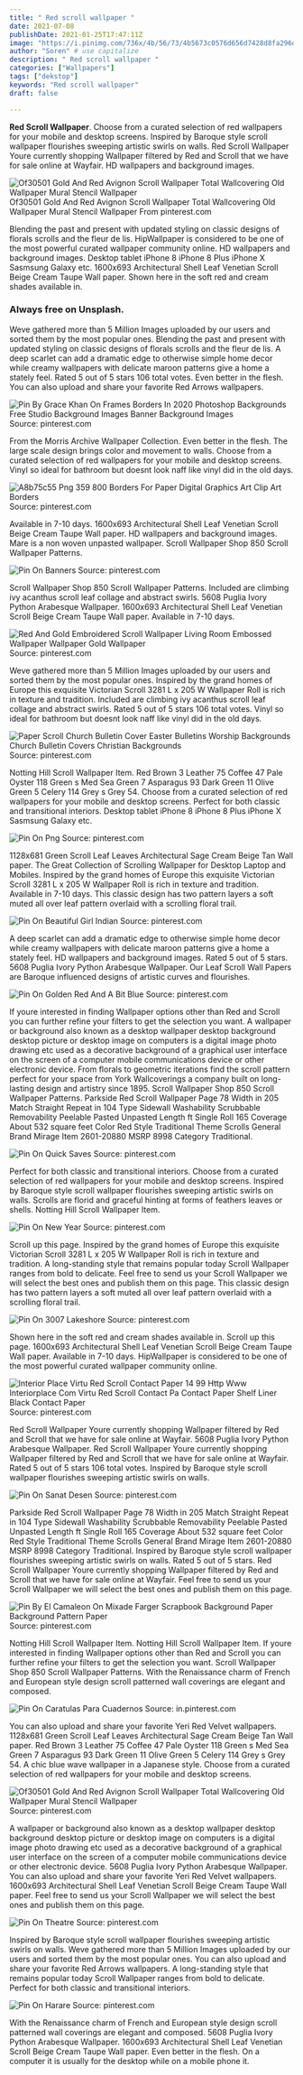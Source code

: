 ```yaml
---
title: " Red scroll wallpaper "
date: 2021-07-08
publishDate: 2021-01-25T17:47:11Z
image: "https://i.pinimg.com/736x/4b/56/73/4b5673c0576d656d7428d8fa296dd917.jpg"
author: "Soren" # use capitalize
description: " Red scroll wallpaper "
categories: ["Wallpapers"]
tags: ["dekstop"]
keywords: "Red scroll wallpaper"
draft: false

---
```



**Red Scroll Wallpaper**. Choose from a curated selection of red wallpapers for your mobile and desktop screens. Inspired by Baroque style scroll wallpaper flourishes sweeping artistic swirls on walls. Red Scroll Wallpaper Youre currently shopping Wallpaper filtered by Red and Scroll that we have for sale online at Wayfair. HD wallpapers and background images.

![Of30501 Gold And Red Avignon Scroll Wallpaper Total Wallcovering Old Wallpaper Mural Stencil Wallpaper](https://i.pinimg.com/originals/b3/ba/db/b3badb2da823385b4ab35b7c2e697bf5.jpg "Of30501 Gold And Red Avignon Scroll Wallpaper Total Wallcovering Old Wallpaper Mural Stencil Wallpaper")
Of30501 Gold And Red Avignon Scroll Wallpaper Total Wallcovering Old Wallpaper Mural Stencil Wallpaper From pinterest.com


Blending the past and present with updated styling on classic designs of florals scrolls and the fleur de lis. HipWallpaper is considered to be one of the most powerful curated wallpaper community online. HD wallpapers and background images. Desktop tablet iPhone 8 iPhone 8 Plus iPhone X Sasmsung Galaxy etc. 1600x693 Architectural Shell Leaf Venetian Scroll Beige Cream Taupe Wall paper. Shown here in the soft red and cream shades available in.

### Always free on Unsplash.

Weve gathered more than 5 Million Images uploaded by our users and sorted them by the most popular ones. Blending the past and present with updated styling on classic designs of florals scrolls and the fleur de lis. A deep scarlet can add a dramatic edge to otherwise simple home decor while creamy wallpapers with delicate maroon patterns give a home a stately feel. Rated 5 out of 5 stars 106 total votes. Even better in the flesh. You can also upload and share your favorite Red Arrows wallpapers.


![Pin By Grace Khan On Frames Borders In 2020 Photoshop Backgrounds Free Studio Background Images Banner Background Images](https://i.pinimg.com/736x/b2/ea/ce/b2eace7e4fc9d1e373153f6bfb6583a0.jpg "Pin By Grace Khan On Frames Borders In 2020 Photoshop Backgrounds Free Studio Background Images Banner Background Images")
Source: pinterest.com

From the Morris Archive Wallpaper Collection. Even better in the flesh. The large scale design brings color and movement to walls. Choose from a curated selection of red wallpapers for your mobile and desktop screens. Vinyl so ideal for bathroom but doesnt look naff like vinyl did in the old days.

![A8b75c55 Png 359 800 Borders For Paper Digital Graphics Art Clip Art Borders](https://i.pinimg.com/originals/aa/5a/d5/aa5ad56dd60556216ef1454afc070717.png "A8b75c55 Png 359 800 Borders For Paper Digital Graphics Art Clip Art Borders")
Source: pinterest.com

Available in 7-10 days. 1600x693 Architectural Shell Leaf Venetian Scroll Beige Cream Taupe Wall paper. HD wallpapers and background images. Mare is a non woven unpasted wallpaper. Scroll Wallpaper Shop 850 Scroll Wallpaper Patterns.

![Pin On Banners](https://i.pinimg.com/originals/4e/47/16/4e4716fc4c4b519f358440fe5406d885.jpg "Pin On Banners")
Source: pinterest.com

Scroll Wallpaper Shop 850 Scroll Wallpaper Patterns. Included are climbing ivy acanthus scroll leaf collage and abstract swirls. 5608 Puglia Ivory Python Arabesque Wallpaper. 1600x693 Architectural Shell Leaf Venetian Scroll Beige Cream Taupe Wall paper. Available in 7-10 days.

![Red And Gold Embroidered Scroll Wallpaper Living Room Embossed Wallpaper Wallpaper Gold Wallpaper](https://i.pinimg.com/originals/0b/cb/8e/0bcb8e90971f1102ad3cb549c88faeec.jpg "Red And Gold Embroidered Scroll Wallpaper Living Room Embossed Wallpaper Wallpaper Gold Wallpaper")
Source: pinterest.com

Weve gathered more than 5 Million Images uploaded by our users and sorted them by the most popular ones. Inspired by the grand homes of Europe this exquisite Victorian Scroll 3281 L x 205 W Wallpaper Roll is rich in texture and tradition. Included are climbing ivy acanthus scroll leaf collage and abstract swirls. Rated 5 out of 5 stars 106 total votes. Vinyl so ideal for bathroom but doesnt look naff like vinyl did in the old days.

![Paper Scroll Church Bulletin Cover Easter Bulletins Worship Backgrounds Church Bulletin Covers Christian Backgrounds](https://i.pinimg.com/originals/ee/15/51/ee155177045dfe348fea4ffa6640caeb.jpg "Paper Scroll Church Bulletin Cover Easter Bulletins Worship Backgrounds Church Bulletin Covers Christian Backgrounds")
Source: pinterest.com

Notting Hill Scroll Wallpaper Item. Red Brown 3 Leather 75 Coffee 47 Pale Oyster 118 Green s Med Sea Green 7 Asparagus 93 Dark Green 11 Olive Green 5 Celery 114 Grey s Grey 54. Choose from a curated selection of red wallpapers for your mobile and desktop screens. Perfect for both classic and transitional interiors. Desktop tablet iPhone 8 iPhone 8 Plus iPhone X Sasmsung Galaxy etc.

![Pin On Png](https://i.pinimg.com/736x/ac/31/83/ac3183c4f3db5dc5c9915f7624a6902f.jpg "Pin On Png")
Source: pinterest.com

1128x681 Green Scroll Leaf Leaves Architectural Sage Cream Beige Tan Wall paper. The Great Collection of Scrolling Wallpaper for Desktop Laptop and Mobiles. Inspired by the grand homes of Europe this exquisite Victorian Scroll 3281 L x 205 W Wallpaper Roll is rich in texture and tradition. Available in 7-10 days. This classic design has two pattern layers a soft muted all over leaf pattern overlaid with a scrolling floral trail.

![Pin On Beautiful Girl Indian](https://i.pinimg.com/736x/e2/71/c1/e271c115200fdc58d58934611d900ebc.jpg "Pin On Beautiful Girl Indian")
Source: pinterest.com

A deep scarlet can add a dramatic edge to otherwise simple home decor while creamy wallpapers with delicate maroon patterns give a home a stately feel. HD wallpapers and background images. Rated 5 out of 5 stars. 5608 Puglia Ivory Python Arabesque Wallpaper. Our Leaf Scroll Wall Papers are Baroque influenced designs of artistic curves and flourishes.

![Pin On Golden Red And A Bit Blue](https://i.pinimg.com/originals/2f/83/f8/2f83f811f8bfce7c502ab6230d7de083.jpg "Pin On Golden Red And A Bit Blue")
Source: pinterest.com

If youre interested in finding Wallpaper options other than Red and Scroll you can further refine your filters to get the selection you want. A wallpaper or background also known as a desktop wallpaper desktop background desktop picture or desktop image on computers is a digital image photo drawing etc used as a decorative background of a graphical user interface on the screen of a computer mobile communications device or other electronic device. From florals to geometric iterations find the scroll pattern perfect for your space from York Wallcoverings a company built on long-lasting design and artistry since 1895. Scroll Wallpaper Shop 850 Scroll Wallpaper Patterns. Parkside Red Scroll Wallpaper Page 78 Width in 205 Match Straight Repeat in 104 Type Sidewall Washability Scrubbable Removability Peelable Pasted Unpasted Length ft Single Roll 165 Coverage About 532 square feet Color Red Style Traditional Theme Scrolls General Brand Mirage Item 2601-20880 MSRP 8998 Category Traditional.

![Pin On Quick Saves](https://i.pinimg.com/474x/f2/b3/92/f2b3922770c959939a53da52f6adaa50.jpg "Pin On Quick Saves")
Source: pinterest.com

Perfect for both classic and transitional interiors. Choose from a curated selection of red wallpapers for your mobile and desktop screens. Inspired by Baroque style scroll wallpaper flourishes sweeping artistic swirls on walls. Scrolls are florid and graceful hinting at forms of feathers leaves or shells. Notting Hill Scroll Wallpaper Item.

![Pin On New Year](https://i.pinimg.com/originals/86/58/f7/8658f7a7be0c997c639c7612f7e8d375.jpg "Pin On New Year")
Source: pinterest.com

Scroll up this page. Inspired by the grand homes of Europe this exquisite Victorian Scroll 3281 L x 205 W Wallpaper Roll is rich in texture and tradition. A long-standing style that remains popular today Scroll Wallpaper ranges from bold to delicate. Feel free to send us your Scroll Wallpaper we will select the best ones and publish them on this page. This classic design has two pattern layers a soft muted all over leaf pattern overlaid with a scrolling floral trail.

![Pin On 3007 Lakeshore](https://i.pinimg.com/originals/dc/cc/02/dccc02bfbb91df33bcacd24718536d59.jpg "Pin On 3007 Lakeshore")
Source: pinterest.com

Shown here in the soft red and cream shades available in. Scroll up this page. 1600x693 Architectural Shell Leaf Venetian Scroll Beige Cream Taupe Wall paper. Available in 7-10 days. HipWallpaper is considered to be one of the most powerful curated wallpaper community online.

![Interior Place Virtu Red Scroll Contact Paper 14 99 Http Www Interiorplace Com Virtu Red Scroll Contact Pa Contact Paper Shelf Liner Black Contact Paper](https://i.pinimg.com/originals/91/89/e9/9189e983ea4208c2cd8d4a98566fa5f2.jpg "Interior Place Virtu Red Scroll Contact Paper 14 99 Http Www Interiorplace Com Virtu Red Scroll Contact Pa Contact Paper Shelf Liner Black Contact Paper")
Source: pinterest.com

Red Scroll Wallpaper Youre currently shopping Wallpaper filtered by Red and Scroll that we have for sale online at Wayfair. 5608 Puglia Ivory Python Arabesque Wallpaper. Red Scroll Wallpaper Youre currently shopping Wallpaper filtered by Red and Scroll that we have for sale online at Wayfair. Rated 5 out of 5 stars 106 total votes. Inspired by Baroque style scroll wallpaper flourishes sweeping artistic swirls on walls.

![Pin On Sanat Desen](https://i.pinimg.com/474x/a9/fb/8b/a9fb8b16e5e09586d7695b091f65cc35.jpg "Pin On Sanat Desen")
Source: pinterest.com

Parkside Red Scroll Wallpaper Page 78 Width in 205 Match Straight Repeat in 104 Type Sidewall Washability Scrubbable Removability Peelable Pasted Unpasted Length ft Single Roll 165 Coverage About 532 square feet Color Red Style Traditional Theme Scrolls General Brand Mirage Item 2601-20880 MSRP 8998 Category Traditional. Inspired by Baroque style scroll wallpaper flourishes sweeping artistic swirls on walls. Rated 5 out of 5 stars. Red Scroll Wallpaper Youre currently shopping Wallpaper filtered by Red and Scroll that we have for sale online at Wayfair. Feel free to send us your Scroll Wallpaper we will select the best ones and publish them on this page.

![Pin By El Camaleon On Mixade Farger Scrapbook Background Paper Background Pattern Paper](https://i.pinimg.com/originals/b9/c3/cf/b9c3cf3250dc61d89bdcb8391939dba0.jpg "Pin By El Camaleon On Mixade Farger Scrapbook Background Paper Background Pattern Paper")
Source: pinterest.com

Notting Hill Scroll Wallpaper Item. Notting Hill Scroll Wallpaper Item. If youre interested in finding Wallpaper options other than Red and Scroll you can further refine your filters to get the selection you want. Scroll Wallpaper Shop 850 Scroll Wallpaper Patterns. With the Renaissance charm of French and European style design scroll patterned wall coverings are elegant and composed.

![Pin On Caratulas Para Cuadernos](https://i.pinimg.com/474x/87/d9/1d/87d91def01fcc0504157e1dc1e9a2c57.jpg "Pin On Caratulas Para Cuadernos")
Source: in.pinterest.com

You can also upload and share your favorite Yeri Red Velvet wallpapers. 1128x681 Green Scroll Leaf Leaves Architectural Sage Cream Beige Tan Wall paper. Red Brown 3 Leather 75 Coffee 47 Pale Oyster 118 Green s Med Sea Green 7 Asparagus 93 Dark Green 11 Olive Green 5 Celery 114 Grey s Grey 54. A chic blue wave wallpaper in a Japanese style. Choose from a curated selection of red wallpapers for your mobile and desktop screens.

![Of30501 Gold And Red Avignon Scroll Wallpaper Total Wallcovering Old Wallpaper Mural Stencil Wallpaper](https://i.pinimg.com/originals/b3/ba/db/b3badb2da823385b4ab35b7c2e697bf5.jpg "Of30501 Gold And Red Avignon Scroll Wallpaper Total Wallcovering Old Wallpaper Mural Stencil Wallpaper")
Source: pinterest.com

A wallpaper or background also known as a desktop wallpaper desktop background desktop picture or desktop image on computers is a digital image photo drawing etc used as a decorative background of a graphical user interface on the screen of a computer mobile communications device or other electronic device. 5608 Puglia Ivory Python Arabesque Wallpaper. You can also upload and share your favorite Yeri Red Velvet wallpapers. 1600x693 Architectural Shell Leaf Venetian Scroll Beige Cream Taupe Wall paper. Feel free to send us your Scroll Wallpaper we will select the best ones and publish them on this page.

![Pin On Theatre](https://i.pinimg.com/736x/e9/02/8d/e9028d433b7d96a8e4ffb2008c10d8b6.jpg "Pin On Theatre")
Source: pinterest.com

Inspired by Baroque style scroll wallpaper flourishes sweeping artistic swirls on walls. Weve gathered more than 5 Million Images uploaded by our users and sorted them by the most popular ones. You can also upload and share your favorite Red Arrows wallpapers. A long-standing style that remains popular today Scroll Wallpaper ranges from bold to delicate. Perfect for both classic and transitional interiors.

![Pin On Harare](https://i.pinimg.com/736x/4b/56/73/4b5673c0576d656d7428d8fa296dd917.jpg "Pin On Harare")
Source: pinterest.com

With the Renaissance charm of French and European style design scroll patterned wall coverings are elegant and composed. 5608 Puglia Ivory Python Arabesque Wallpaper. 1600x693 Architectural Shell Leaf Venetian Scroll Beige Cream Taupe Wall paper. Even better in the flesh. On a computer it is usually for the desktop while on a mobile phone it.

